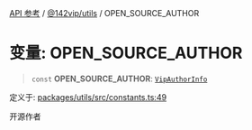 [API 参考](../../../index.md) / [@142vip/utils](../index.md) / OPEN\_SOURCE\_AUTHOR

# 变量: OPEN\_SOURCE\_AUTHOR

> `const` **OPEN\_SOURCE\_AUTHOR**: [`VipAuthorInfo`](../interfaces/VipAuthorInfo.md)

定义于: [packages/utils/src/constants.ts:49](https://github.com/142vip/core-x/blob/366c03709f86a3eb43798cad6f972465bd93322a/packages/utils/src/constants.ts#L49)

开源作者
